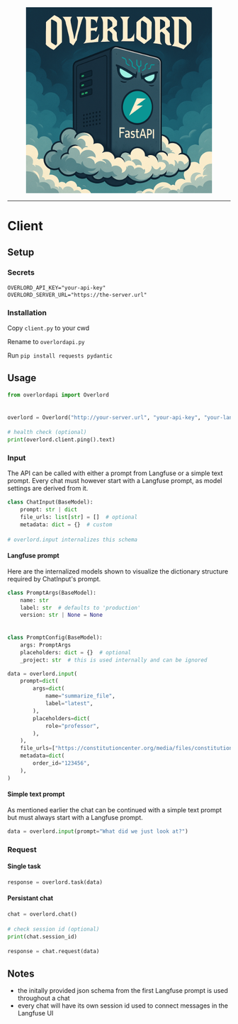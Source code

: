 <div align="center">
    <a href="https://emilrueh.github.io" target="_blank" rel="noopener noreferrer">
        <img src="overlord.png" alt="" width="420">
    </a>
</div>

---

# Client

## Setup

### Secrets

```env
OVERLORD_API_KEY="your-api-key"
OVERLORD_SERVER_URL="https://the-server.url"
```

### Installation

Copy `client.py` to your cwd

Rename to `overlordapi.py`

Run `pip install requests pydantic`

## Usage

```python
from overlordapi import Overlord


overlord = Overlord("http://your-server.url", "your-api-key", "your-langfuse-project")

# health check (optional)
print(overlord.client.ping().text)
```

### Input

The API can be called with either a prompt from Langfuse or a simple text prompt.
Every chat must however start with a Langfuse prompt, as model settings are derived from it.

```python
class ChatInput(BaseModel):
    prompt: str | dict
    file_urls: list[str] = []  # optional
    metadata: dict = {}  # custom

# overlord.input internalizes this schema
```

#### Langfuse prompt

Here are the internalized models shown to visualize the dictionary structure required by ChatInput's prompt.

```python
class PromptArgs(BaseModel):
    name: str
    label: str  # defaults to 'production'
    version: str | None = None


class PromptConfig(BaseModel):
    args: PromptArgs
    placeholders: dict = {}  # optional
    _project: str  # this is used internally and can be ignored
```

```python
data = overlord.input(
    prompt=dict(
        args=dict(
            name="summarize_file",
            label="latest",
        ),
        placeholders=dict(
            role="professor",
        ),
    ),
    file_urls=["https://constitutioncenter.org/media/files/constitution.pdf"],
    metadata=dict(
        order_id="123456",
    ),
)
```

#### Simple text prompt

As mentioned earlier the chat can be continued with a simple text prompt but must always start with a Langfuse prompt.

```python
data = overlord.input(prompt="What did we just look at?")
```

### Request

#### Single task
```python
response = overlord.task(data)
```

#### Persistant chat
```python
chat = overlord.chat()

# check session id (optional)
print(chat.session_id)

response = chat.request(data)
```

## Notes
- the initally provided json schema from the first Langfuse prompt is used throughout a chat
- every chat will have its own session id used to connect messages in the Langfuse UI
